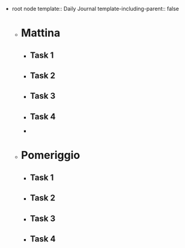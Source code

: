 - root node
  template:: Daily Journal
  template-including-parent:: false
	- # Mattina
		- ## Task 1
		- ## Task 2
		- ## Task 3
		- ## Task 4
		-
	- # Pomeriggio
		- ## Task 1
		- ## Task 2
		- ## Task 3
		- ## Task 4